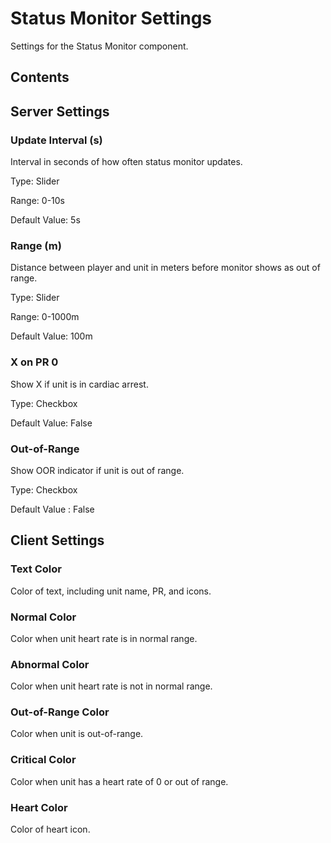 # Status Monitor Settings

Settings for the Status Monitor component.

## Contents

<!-- toc -->

## Server Settings

### Update Interval (s)

Interval in seconds of how often status monitor updates.

Type: Slider

Range: 0-10s

Default Value: 5s

### Range (m)

Distance between player and unit in meters before monitor shows as out of range.

Type: Slider

Range: 0-1000m

Default Value: 100m

### X on PR 0

Show X if unit is in cardiac arrest.

Type: Checkbox

Default Value: False

### Out-of-Range

Show OOR indicator if unit is out of range.

Type: Checkbox

Default Value : False

## Client Settings

### Text Color

Color of text, including unit name, PR, and icons.

### Normal Color

Color when unit heart rate is in normal range.

### Abnormal Color

Color when unit heart rate is not in normal range.

### Out-of-Range Color

Color when unit is out-of-range.

### Critical Color

Color when unit has a heart rate of 0 or out of range.

### Heart Color

Color of heart icon.
